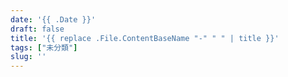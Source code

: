 ```yaml
---
date: '{{ .Date }}'
draft: false
title: '{{ replace .File.ContentBaseName "-" " " | title }}'
tags: ["未分類"]
slug: ''
---
```

